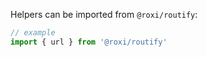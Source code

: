 Helpers can be imported from `@roxi/routify`:

```javascript
// example
import { url } from '@roxi/routify'
```
